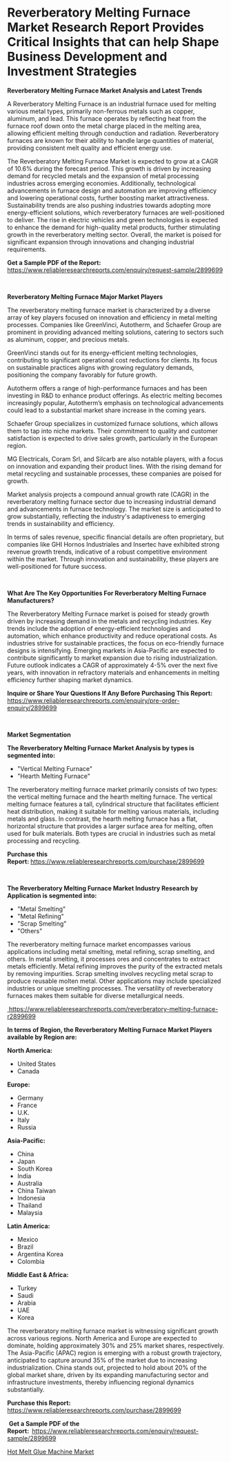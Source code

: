 <p><h1>Reverberatory Melting Furnace Market Research Report Provides Critical Insights that can help Shape Business Development and Investment Strategies</h1></p><p><strong>Reverberatory Melting Furnace Market Analysis and Latest Trends</strong></p>
<p><p>A Reverberatory Melting Furnace is an industrial furnace used for melting various metal types, primarily non-ferrous metals such as copper, aluminum, and lead. This furnace operates by reflecting heat from the furnace roof down onto the metal charge placed in the melting area, allowing efficient melting through conduction and radiation. Reverberatory furnaces are known for their ability to handle large quantities of material, providing consistent melt quality and efficient energy use.</p><p>The Reverberatory Melting Furnace Market is expected to grow at a CAGR of 10.6% during the forecast period. This growth is driven by increasing demand for recycled metals and the expansion of metal processing industries across emerging economies. Additionally, technological advancements in furnace design and automation are improving efficiency and lowering operational costs, further boosting market attractiveness. Sustainability trends are also pushing industries towards adopting more energy-efficient solutions, which reverberatory furnaces are well-positioned to deliver. The rise in electric vehicles and green technologies is expected to enhance the demand for high-quality metal products, further stimulating growth in the reverberatory melting sector. Overall, the market is poised for significant expansion through innovations and changing industrial requirements.</p></p>
<p><strong>Get a Sample PDF of the Report:&nbsp;</strong> <a href="https://www.reliableresearchreports.com/enquiry/request-sample/2899699?utm_campaign=3316&utm_medium=2&utm_source=Github&utm_content=ia&utm_term=16032025&utm_id=reverberatory-melting-furnace">https://www.reliableresearchreports.com/enquiry/request-sample/2899699</a></p>
<p>&nbsp;</p>
<p><strong>Reverberatory Melting Furnace Major Market Players</strong></p>
<p><p>The reverberatory melting furnace market is characterized by a diverse array of key players focused on innovation and efficiency in metal melting processes. Companies like GreenVinci, Autotherm, and Schaefer Group are prominent in providing advanced melting solutions, catering to sectors such as aluminum, copper, and precious metals.</p><p>GreenVinci stands out for its energy-efficient melting technologies, contributing to significant operational cost reductions for clients. Its focus on sustainable practices aligns with growing regulatory demands, positioning the company favorably for future growth.</p><p>Autotherm offers a range of high-performance furnaces and has been investing in R&D to enhance product offerings. As electric melting becomes increasingly popular, Autotherm’s emphasis on technological advancements could lead to a substantial market share increase in the coming years.</p><p>Schaefer Group specializes in customized furnace solutions, which allows them to tap into niche markets. Their commitment to quality and customer satisfaction is expected to drive sales growth, particularly in the European region.</p><p>MG Electricals, Coram Srl, and Silcarb are also notable players, with a focus on innovation and expanding their product lines. With the rising demand for metal recycling and sustainable processes, these companies are poised for growth.</p><p>Market analysis projects a compound annual growth rate (CAGR) in the reverberatory melting furnace sector due to increasing industrial demand and advancements in furnace technology. The market size is anticipated to grow substantially, reflecting the industry's adaptiveness to emerging trends in sustainability and efficiency.</p><p>In terms of sales revenue, specific financial details are often proprietary, but companies like GHI Hornos Industriales and Insertec have exhibited strong revenue growth trends, indicative of a robust competitive environment within the market. Through innovation and sustainability, these players are well-positioned for future success.</p></p>
<p>&nbsp;</p>
<p><strong>What Are The Key Opportunities For Reverberatory Melting Furnace Manufacturers?</strong></p>
<p><p>The Reverberatory Melting Furnace market is poised for steady growth driven by increasing demand in the metals and recycling industries. Key trends include the adoption of energy-efficient technologies and automation, which enhance productivity and reduce operational costs. As industries strive for sustainable practices, the focus on eco-friendly furnace designs is intensifying. Emerging markets in Asia-Pacific are expected to contribute significantly to market expansion due to rising industrialization. Future outlook indicates a CAGR of approximately 4-5% over the next five years, with innovation in refractory materials and enhancements in melting efficiency further shaping market dynamics.</p></p>
<p><strong>Inquire or Share Your Questions If Any Before Purchasing This Report:</strong> <a href="https://www.reliableresearchreports.com/enquiry/pre-order-enquiry/2899699?utm_campaign=3316&utm_medium=2&utm_source=Github&utm_content=ia&utm_term=16032025&utm_id=reverberatory-melting-furnace">https://www.reliableresearchreports.com/enquiry/pre-order-enquiry/2899699</a></p>
<p>&nbsp;</p>
<p><strong>Market Segmentation</strong></p>
<p><strong>The Reverberatory Melting Furnace Market Analysis by types is segmented into:</strong></p>
<p><ul><li>"Vertical Melting Furnace"</li><li>"Hearth Melting Furnace"</li></ul></p>
<p><p>The reverberatory melting furnace market primarily consists of two types: the vertical melting furnace and the hearth melting furnace. The vertical melting furnace features a tall, cylindrical structure that facilitates efficient heat distribution, making it suitable for melting various materials, including metals and glass. In contrast, the hearth melting furnace has a flat, horizontal structure that provides a larger surface area for melting, often used for bulk materials. Both types are crucial in industries such as metal processing and recycling.</p></p>
<p><strong>Purchase this Report:&nbsp;</strong><a href="https://www.reliableresearchreports.com/purchase/2899699?utm_campaign=3316&utm_medium=2&utm_source=Github&utm_content=ia&utm_term=16032025&utm_id=reverberatory-melting-furnace">https://www.reliableresearchreports.com/purchase/2899699</a></p>
<p>&nbsp;</p>
<p><strong>The Reverberatory Melting Furnace Market Industry Research by Application is segmented into:</strong></p>
<p><ul><li>"Metal Smelting"</li><li>"Metal Refining"</li><li>"Scrap Smelting"</li><li>"Others"</li></ul></p>
<p><p>The reverberatory melting furnace market encompasses various applications including metal smelting, metal refining, scrap smelting, and others. In metal smelting, it processes ores and concentrates to extract metals efficiently. Metal refining improves the purity of the extracted metals by removing impurities. Scrap smelting involves recycling metal scrap to produce reusable molten metal. Other applications may include specialized industries or unique smelting processes. The versatility of reverberatory furnaces makes them suitable for diverse metallurgical needs.</p></p>
<p><a href="https://www.reliableresearchreports.com/reverberatory-melting-furnace-r2899699?utm_campaign=3316&utm_medium=2&utm_source=Github&utm_content=ia&utm_term=16032025&utm_id=reverberatory-melting-furnace">&nbsp;https://www.reliableresearchreports.com/reverberatory-melting-furnace-r2899699</a></p>
<p><strong>In terms of Region, the Reverberatory Melting Furnace Market Players available by Region are:</strong></p>
<p>
    <p> <strong> North America: </strong>
        <ul>
            <li>United States</li>
            <li>Canada</li>
        </ul>
        </p> 
    <p> <strong> Europe: </strong>
        <ul>
            <li>Germany</li>
            <li>France</li>
            <li>U.K.</li>
            <li>Italy</li>
            <li>Russia</li>
        </ul>
        </p> 
    <p> <strong> Asia-Pacific: </strong>
        <ul>
            <li>China</li>
            <li>Japan</li>
            <li>South Korea</li>
            <li>India</li>
            <li>Australia</li>
            <li>China Taiwan</li>
            <li>Indonesia</li>
            <li>Thailand</li>
            <li>Malaysia</li>
        </ul>
        </p> 
    <p> <strong> Latin America: </strong>
        <ul>
            <li>Mexico</li>
            <li>Brazil</li>
            <li>Argentina Korea</li>
            <li>Colombia</li>
        </ul>
        </p> 
    <p> <strong> Middle East & Africa: </strong>
        <ul>
            <li>Turkey</li>
            <li>Saudi</li>
            <li>Arabia</li>
            <li>UAE</li>
            <li>Korea</li>
        </ul>
    </p>
    </p>
<p><p>The reverberatory melting furnace market is witnessing significant growth across various regions. North America and Europe are expected to dominate, holding approximately 30% and 25% market shares, respectively. The Asia-Pacific (APAC) region is emerging with a robust growth trajectory, anticipated to capture around 35% of the market due to increasing industrialization. China stands out, projected to hold about 20% of the global market share, driven by its expanding manufacturing sector and infrastructure investments, thereby influencing regional dynamics substantially.</p></p>
<p><strong>Purchase this Report: </strong><a href="https://www.reliableresearchreports.com/purchase/2899699?utm_campaign=3316&utm_medium=2&utm_source=Github&utm_content=ia&utm_term=16032025&utm_id=reverberatory-melting-furnace">https://www.reliableresearchreports.com/purchase/2899699</a></p>
<p>&nbsp;<strong>Get a Sample PDF of the Report:&nbsp;&nbsp;</strong><a href="https://www.reliableresearchreports.com/enquiry/request-sample/2899699?utm_campaign=3316&utm_medium=2&utm_source=Github&utm_content=ia&utm_term=16032025&utm_id=reverberatory-melting-furnace">https://www.reliableresearchreports.com/enquiry/request-sample/2899699</a></p>
<p><strong></strong></p>
<p><p><a href="https://github.com/lillybosakoi/Market-Research-Report-List-1/blob/main/hot-melt-glue-machine-market.md?utm_campaign=3316&utm_medium=2&utm_source=Github&utm_content=ia&utm_term=16032025&utm_id=reverberatory-melting-furnace">Hot Melt Glue Machine Market</a></p></p>